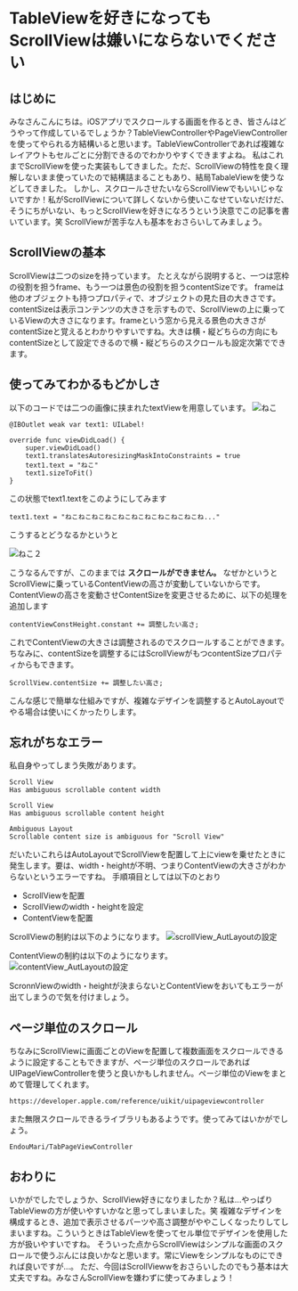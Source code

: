 # TableViewを好きになってもScrollViewは嫌いにならないでください

## はじめに
みなさんこんにちは。iOSアプリでスクロールする画面を作るとき、皆さんはどうやって作成しているでしょうか？TableViewControllerやPageViewControllerを使ってやられる方結構いると思います。TableViewControllerであれば複雑なレイアウトもセルごとに分割できるのでわかりやすくできますよね。
私はこれまでScrollViewを使った実装もしてきました。ただ、ScrollViewの特性を良く理解しないまま使っていたので結構詰まることもあり、結局TabaleViewを使うなどしてきました。
しかし、スクロールさせたいならScrollViewでもいいじゃないですか！私がScrollViewについて詳しくないから使いこなせていないだけだ、そうにちがいない、もっとScrollViewを好きになろうという決意でこの記事を書いています。笑
ScrollViewが苦手な人も基本をおさらいしてみましょう。

## ScrollViewの基本
ScrollViewは二つのsizeを持っています。
たとえながら説明すると、一つは窓枠の役割を担うframe、もう一つは景色の役割を担うcontentSizeです。
frameは他のオブジェクトも持つプロパティで、オブジェクトの見た目の大きさです。contentSizeは表示コンテンツの大きさを示すもので、ScrollViewの上に乗っているViewの大きさになります。frameという窓から見える景色の大きさがcontentSizeと覚えるとわかりやすいですね。大きは横・縦どちらの方向にもcontentSizeとして設定できるので横・縦どちらのスクロールも設定次第でできます。

## 使ってみてわかるもどかしさ
以下のコードでは二つの画像に挟まれたtextViewを用意しています。
![ねこ](images/sampl1.png, "サンプル")

```:サンプル1
@IBOutlet weak var text1: UILabel!

override func viewDidLoad() {
    super.viewDidLoad()
    text1.translatesAutoresizingMaskIntoConstraints = true
    text1.text = "ねこ"
    text1.sizeToFit()
}
```

この状態でtext1.textをこのようにしてみます

```swift:テキスト変更
text1.text = "ねこねこねこねこねこねこねこねこねこねこね..."
```

こうするとどうなるかというと

![ねこ２](images/sample2.png, "サンプル")

こうなるんですが、このままでは **スクロールができません。**
なぜかというとScrollViewに乗っているContentViewの高さが変動していないからです。ContentViewの高さを変動させContentSizeを変更させるために、以下の処理を追加します

```
contentViewConstHeight.constant += 調整したい高さ;
```

これでContentViewの大きさは調整されるのでスクロールすることができます。
ちなみに、contentSizeを調整するにはScrollViewがもつcontentSizeプロパティからもできます。

```
ScrollView.contentSize += 調整したい高さ;
```

こんな感じで簡単な仕組みですが、複雑なデザインを調整するとAutoLayoutでやる場合は使いにくかったりします。


## 忘れがちなエラー
私自身やってしまう失敗があります。

```:よく出るエラー
Scroll View
Has ambiguous scrollable content width

Scroll View
Has ambiguous scrollable content height

Ambiguous Layout
Scrollable content size is ambiguous for "Scroll View"
```

だいたいこれらはAutoLayoutでScrollViewを配置して上にviewを乗せたときに発生します。要は、width・heightが不明、つまりContentViewの大きさがわからないというエラーですね。
手順項目としては以下のとおり

* ScrollViewを配置
* ScrollViewのwidth・heightを設定
* ContentViewを配置

ScrollViewの制約は以下のようになります。
![scrollView_AutLayoutの設定](images/scroll_design.png, "サンプル")

ContentViewの制約は以下のようになります。
![contentView_AutLayoutの設定](images/content_design.png, "サンプル")

ScronnViewのwidth・heightが決まらないとContentViewをおいてもエラーが出てしまうので気を付けましょう。

## ページ単位のスクロール
ちなみにScrollViewに画面ごとのViewを配置して複数画面をスクロールできるように設定することもできますが、ページ単位のスクロールであればUIPageViewControllerを使うと良いかもしれません。ページ単位のViewをまとめて管理してくれます。

```:UIPageViewController
https://developer.apple.com/reference/uikit/uipageviewcontroller
```

また無限スクロールできるライブラリもあるようです。使ってみてはいかがでしょう。

```:無限スクロールできるUIPageViewControllerを使ったライブラリ
EndouMari/TabPageViewController
```

## おわりに
いかがでしたでしょうか、ScrollView好きになりましたか？私は...やっぱりTableViewの方が使いやすいかなと思ってしまいました。笑
複雑なデザインを構成するとき、追加で表示させるパーツや高さ調整がややこしくなったりしてしまいますね。こういうときはTableViewを使ってセル単位でデザインを使用した方が扱いやすいですね。
そういった点からScrollViewはシンプルな画面のスクロールで使うぶんには良いかなと思います。常にViewをシンプルなものにできれば良いですが...。
ただ、今回はScrollViewwをおさらいしたのでもう基本は大丈夫ですね。みなさんScrollViewを嫌わずに使ってみましょう！

